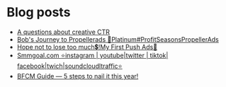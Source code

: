 # Blog posts
<!-- BLOG-POST-LIST:START -->
- [A questions about creative CTR](https://afflift.com/f/threads/a-questions-about-creative-ctr.9881/)
- [Bob&#39;s Journey to Propellerads 💎Platinum#ProfitSeasonsPropellerAds](https://afflift.com/f/threads/bobs-journey-to-propellerads-%F0%9F%92%8Eplatinum-profitseasonspropellerads.9848/)
- [Hope not to lose too much💲!My First Push Ads👿](https://afflift.com/f/threads/hope-not-to-lose-too-much%F0%9F%92%B2-my-first-push-ads%F0%9F%91%BF.9667/)
- [Smmgoal.com ⭐instagram | youtube|twitter | tiktok| facebook|twich|soundcloudltraffic⭐](https://afflift.com/f/threads/smmgoal-com-%E2%AD%90instagram-youtube-twitter-tiktok-facebook-twich-soundcloudltraffic%E2%AD%90.6393/)
- [BFCM Guide — 5 steps to nail it this year!](https://afflift.com/f/threads/bfcm-guide-%E2%80%94-5-steps-to-nail-it-this-year.9880/)
<!-- BLOG-POST-LIST:END -->
